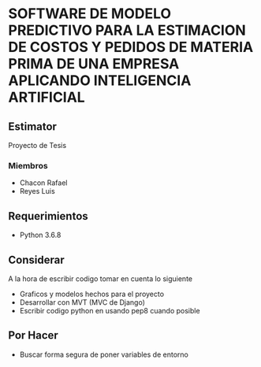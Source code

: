 # SOFTWARE DE MODELO PREDICTIVO PARA LA ESTIMACION DE COSTOS Y PEDIDOS DE MATERIA PRIMA DE UNA EMPRESA APLICANDO INTELIGENCIA ARTIFICIAL

## Estimator

Proyecto de Tesis

### Miembros

- Chacon Rafael
- Reyes Luis

## Requerimientos

- Python 3.6.8

## Considerar

A la hora de escribir codigo tomar en cuenta lo siguiente

- Graficos y modelos hechos para el proyecto
- Desarrollar con MVT (MVC de Django)
- Escribir codigo python en usando pep8 cuando posible

## Por Hacer

- Buscar forma segura de poner variables de entorno

